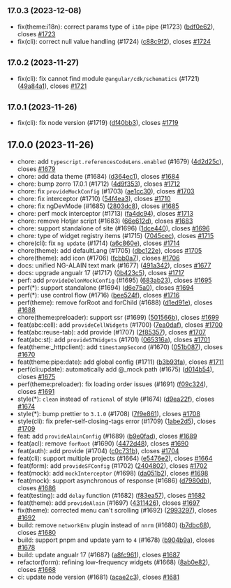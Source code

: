 ## <small>17.0.3 (2023-12-08)</small>

* fix(theme:i18n): correct params type of `i18e` pipe (#1723) ([bdf0e62](https://github.com/ng-alain/delon/commit/bdf0e62)), closes [#1723](https://github.com/ng-alain/delon/issues/1723)
* fix(cli): correct null value handling (#1724) ([c88c9f2](https://github.com/ng-alain/delon/commit/c88c9f2)), closes [#1724](https://github.com/ng-alain/delon/issues/1724)


## <small>17.0.2 (2023-11-27)</small>

* fix(cli): fix cannot find module `@angular/cdk/schematics` (#1721) ([49a84a1](https://github.com/ng-alain/delon/commit/49a84a1)), closes [#1721](https://github.com/ng-alain/delon/issues/1721)



## <small>17.0.1 (2023-11-26)</small>

* fix(cli): fix node version (#1719) ([df40bb3](https://github.com/ng-alain/delon/commit/df40bb3)), closes [#1719](https://github.com/ng-alain/delon/issues/1719)



## 17.0.0 (2023-11-26)

* chore: add `typescript.referencesCodeLens.enabled` (#1679) ([4d2d25c](https://github.com/ng-alain/delon/commit/4d2d25c)), closes [#1679](https://github.com/ng-alain/delon/issues/1679)
* chore: add data theme (#1684) ([d364ec1](https://github.com/ng-alain/delon/commit/d364ec1)), closes [#1684](https://github.com/ng-alain/delon/issues/1684)
* chore: bump zorro 17.0.1 (#1712) ([4d9f353](https://github.com/ng-alain/delon/commit/4d9f353)), closes [#1712](https://github.com/ng-alain/delon/issues/1712)
* chore: fix `provideMockConfig` (#1703) ([ae1cc30](https://github.com/ng-alain/delon/commit/ae1cc30)), closes [#1703](https://github.com/ng-alain/delon/issues/1703)
* chore: fix interceptor (#1710) ([54f4ea3](https://github.com/ng-alain/delon/commit/54f4ea3)), closes [#1710](https://github.com/ng-alain/delon/issues/1710)
* chore: fix ngDevMode (#1685) ([2803dc8](https://github.com/ng-alain/delon/commit/2803dc8)), closes [#1685](https://github.com/ng-alain/delon/issues/1685)
* chore: perf mock interceptor (#1713) ([fa4dc94](https://github.com/ng-alain/delon/commit/fa4dc94)), closes [#1713](https://github.com/ng-alain/delon/issues/1713)
* chore: remove Hotjar script (#1683) ([66e612d](https://github.com/ng-alain/delon/commit/66e612d)), closes [#1683](https://github.com/ng-alain/delon/issues/1683)
* chore: support standalone of site (#1696) ([1dce440](https://github.com/ng-alain/delon/commit/1dce440)), closes [#1696](https://github.com/ng-alain/delon/issues/1696)
* chore: type of widget registry items (#1715) ([7045cec](https://github.com/ng-alain/delon/commit/7045cec)), closes [#1715](https://github.com/ng-alain/delon/issues/1715)
* chore(cli): fix `ng update` (#1714) ([a6c860e](https://github.com/ng-alain/delon/commit/a6c860e)), closes [#1714](https://github.com/ng-alain/delon/issues/1714)
* chore(theme): add defaultLang (#1705) ([dbc122e](https://github.com/ng-alain/delon/commit/dbc122e)), closes [#1705](https://github.com/ng-alain/delon/issues/1705)
* chore(theme): add icon (#1706) ([fcbb0a7](https://github.com/ng-alain/delon/commit/fcbb0a7)), closes [#1706](https://github.com/ng-alain/delon/issues/1706)
* docs: unified NG-ALAIN text mark (#1677) ([491a342](https://github.com/ng-alain/delon/commit/491a342)), closes [#1677](https://github.com/ng-alain/delon/issues/1677)
* docs: upgrade angualr 17 (#1717) ([0b423c5](https://github.com/ng-alain/delon/commit/0b423c5)), closes [#1717](https://github.com/ng-alain/delon/issues/1717)
* perf: add `provideDelonMockConfig` (#1695) ([683ab23](https://github.com/ng-alain/delon/commit/683ab23)), closes [#1695](https://github.com/ng-alain/delon/issues/1695)
* perf(*): support standalone (#1694) ([d6e75a0](https://github.com/ng-alain/delon/commit/d6e75a0)), closes [#1694](https://github.com/ng-alain/delon/issues/1694)
* perf(*): use control flow (#1716) ([bee524f](https://github.com/ng-alain/delon/commit/bee524f)), closes [#1716](https://github.com/ng-alain/delon/issues/1716)
* perf(theme): remove forRoot and forChild (#1688) ([d1ed91e](https://github.com/ng-alain/delon/commit/d1ed91e)), closes [#1688](https://github.com/ng-alain/delon/issues/1688)
* chore(theme:preloader): support ssr (#1699) ([501566b](https://github.com/ng-alain/delon/commit/501566b)), closes [#1699](https://github.com/ng-alain/delon/issues/1699)
* feat(abc:cell): add `provideCellWidgets` (#1700) ([7ea0daf](https://github.com/ng-alain/delon/commit/7ea0daf)), closes [#1700](https://github.com/ng-alain/delon/issues/1700)
* feat(abc:reuse-tab): add provide (#1707) ([2f85357](https://github.com/ng-alain/delon/commit/2f85357)), closes [#1707](https://github.com/ng-alain/delon/issues/1707)
* feat(abc:st): add `provideSTWidgets` (#1701) ([065316a](https://github.com/ng-alain/delon/commit/065316a)), closes [#1701](https://github.com/ng-alain/delon/issues/1701)
* feat(theme:_httpclient): add `timestampSecond` (#1670) ([051b087](https://github.com/ng-alain/delon/commit/051b087)), closes [#1670](https://github.com/ng-alain/delon/issues/1670)
* feat(theme:pipe:date): add global config (#1711) ([b3b93fa](https://github.com/ng-alain/delon/commit/b3b93fa)), closes [#1711](https://github.com/ng-alain/delon/issues/1711)
* perf(cli:update): automatically add @_mock path (#1675) ([d014b54](https://github.com/ng-alain/delon/commit/d014b54)), closes [#1675](https://github.com/ng-alain/delon/issues/1675)
* perf(theme:preloader): fix loading order issues (#1691) ([f09c324](https://github.com/ng-alain/delon/commit/f09c324)), closes [#1691](https://github.com/ng-alain/delon/issues/1691)
* style(*): `clean` instead of `rational` of style (#1674) ([d9ea22f](https://github.com/ng-alain/delon/commit/d9ea22f)), closes [#1674](https://github.com/ng-alain/delon/issues/1674)
* style(*): bump prettier to `3.1.0` (#1708) ([7f9e861](https://github.com/ng-alain/delon/commit/7f9e861)), closes [#1708](https://github.com/ng-alain/delon/issues/1708)
* style(cli): fix prefer-self-closing-tags error (#1709) ([1abe2d5](https://github.com/ng-alain/delon/commit/1abe2d5)), closes [#1709](https://github.com/ng-alain/delon/issues/1709)
* feat: add `provideAlainConfig` (#1689) ([b9e0fad](https://github.com/ng-alain/delon/commit/b9e0fad)), closes [#1689](https://github.com/ng-alain/delon/issues/1689)
* feat(acl): remove `forRoot` (#1690) ([4472d48](https://github.com/ng-alain/delon/commit/4472d48)), closes [#1690](https://github.com/ng-alain/delon/issues/1690)
* feat(auth): add provide (#1704) ([c0c731b](https://github.com/ng-alain/delon/commit/c0c731b)), closes [#1704](https://github.com/ng-alain/delon/issues/1704)
* feat(cli): support multiple projects (#1664) ([e5476e2](https://github.com/ng-alain/delon/commit/e5476e2)), closes [#1664](https://github.com/ng-alain/delon/issues/1664)
* feat(form): add `provideSFConfig` (#1702) ([2404802](https://github.com/ng-alain/delon/commit/2404802)), closes [#1702](https://github.com/ng-alain/delon/issues/1702)
* feat(mock): add `mockInterceptor` (#1698) ([da051b2](https://github.com/ng-alain/delon/commit/da051b2)), closes [#1698](https://github.com/ng-alain/delon/issues/1698)
* feat(mock): support asynchronous of response (#1686) ([d7980db](https://github.com/ng-alain/delon/commit/d7980db)), closes [#1686](https://github.com/ng-alain/delon/issues/1686)
* feat(testing): add `delay` function (#1682) ([f83ea57](https://github.com/ng-alain/delon/commit/f83ea57)), closes [#1682](https://github.com/ng-alain/delon/issues/1682)
* feat(theme): add `provideAlain` (#1697) ([4311426](https://github.com/ng-alain/delon/commit/4311426)), closes [#1697](https://github.com/ng-alain/delon/issues/1697)
* fix(theme): corrected menu can't scrolling (#1692) ([2993297](https://github.com/ng-alain/delon/commit/2993297)), closes [#1692](https://github.com/ng-alain/delon/issues/1692)
* build: remove `networkEnv` plugin instead of `nnrm` (#1680) ([b7dbc68](https://github.com/ng-alain/delon/commit/b7dbc68)), closes [#1680](https://github.com/ng-alain/delon/issues/1680)
* build: support pnpm and update yarn to `4` (#1678) ([b904b9a](https://github.com/ng-alain/delon/commit/b904b9a)), closes [#1678](https://github.com/ng-alain/delon/issues/1678)
* build: update angualr 17 (#1687) ([a8fc961](https://github.com/ng-alain/delon/commit/a8fc961)), closes [#1687](https://github.com/ng-alain/delon/issues/1687)
* refactor(form): refining low-frequency widgets (#1668) ([8ab0e82](https://github.com/ng-alain/delon/commit/8ab0e82)), closes [#1668](https://github.com/ng-alain/delon/issues/1668)
* ci: update node version (#1681) ([acae2c3](https://github.com/ng-alain/delon/commit/acae2c3)), closes [#1681](https://github.com/ng-alain/delon/issues/1681)


